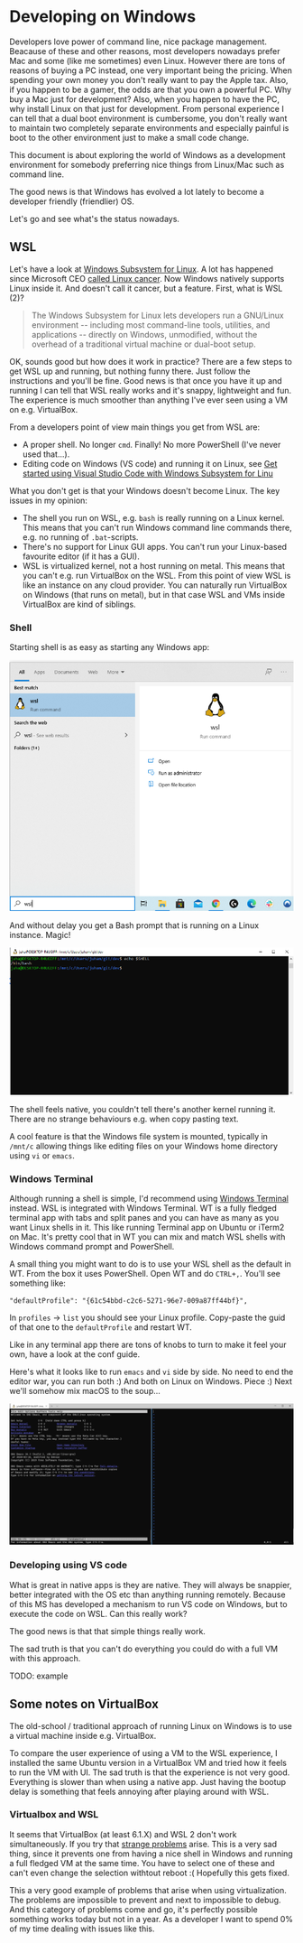 # Developing on Windows

Developers love power of command line, nice package management. Beacause of these and other reasons, most developers nowadays prefer Mac and some (like me sometimes) even Linux. However there are tons of reasons of buying a PC instead, one very important being the pricing. When spending your own money you don't really want to pay the Apple tax. Also, if you happen to be a gamer, the odds are that you own a powerful PC. Why buy a Mac just for development? Also, when you happen to have the PC, why install Linux on that just for development. From personal experience I can tell that a dual boot environment is cumbersome, you don't really want to maintain two completely separate environments and especially painful is boot to the other environment just to make a small code change.

This document is about exploring the world of Windows as a development environment for somebody preferring nice things from Linux/Mac such as command line.

The good news is that Windows has evolved a lot lately to become a developer friendly (friendlier) OS. 

Let's go and see what's the status nowadays.

## WSL

Let's have a look at [Windows Subsystem for Linux](https://docs.microsoft.com/en-us/windows/wsl/). A lot has happened since Microsoft CEO [called Linux cancer](https://www.zdnet.com/article/ballmer-i-may-have-called-linux-a-cancer-but-now-i-love-it/). Now Windows natively supports Linux inside it. And doesn't call it cancer, but a feature. First, what is WSL (2)?

> The Windows Subsystem for Linux lets developers run a GNU/Linux environment -- including most command-line tools, utilities, and applications -- directly on Windows, unmodified, without the overhead of a traditional virtual machine or dual-boot setup.

OK, sounds good but how does it work in practice? There are a few steps to get WSL up and running, but nothing funny there. Just follow the instructions and you'll be fine. Good news is that once you have it up and running I can tell that WSL really works and it's snappy, lightweight and fun. The experience is much smoother than anything I've ever seen using a VM on e.g. VirtualBox.

From a developers point of view main things you get from WSL are:

* A proper shell. No longer `cmd`. Finally! No more PowerShell (I've never used that...).
* Editing code on Windows (VS code) and running it on Linux, see [Get started using Visual Studio Code with Windows Subsystem for Linu](https://docs.microsoft.com/en-us/windows/wsl/tutorials/wsl-vscode)

What you don't get is that your Windows doesn't become Linux. The key issues in my opinion:

* The shell you run on WSL, e.g. `bash` is really running on a Linux kernel. This means that you can't run Windows command line commands there, e.g. no running of `.bat`-scripts.
* There's no support for Linux GUI apps. You can't run your Linux-based favourite editor (if it has a GUI).
* WSL is virtualized kernel, not a host running on metal. This means that you can't e.g. run VirtualBox on the WSL. From this point of view WSL is like an instance on any cloud provider. You can naturally run VirtualBox on Windows (that runs on metal), but in that case WSL and VMs inside VirtualBox are kind of siblings.

### Shell

Starting shell is as easy as starting any Windows app:

![starting wsl](images/wsl.png)

And without delay you get a Bash prompt that is running on a Linux instance. Magic!

![bash on wsl](images/wsl-bash.png)

The shell feels native, you couldn't tell there's another kernel running it. There are no strange behaviours e.g. when copy pasting text.

A cool feature is that the Windows file system is mounted, typically in `/mnt/c` allowing things like editing files on your Windows home directory using `vi` or `emacs`.  

### Windows Terminal

Although running a shell is simple, I'd recommend using [Windows Terminal](https://docs.microsoft.com/en-us/windows/terminal/) instead. WSL is integrated with Windows Terminal. WT is a fully fledged terminal app with tabs and split panes and you can have as many as you want Linux shells in it. This like running Terminal app on Ubuntu or iTerm2 on Mac. It's pretty cool that in WT you can mix and match WSL shells with Windows command prompt and PowerShell.

A small thing you might want to do is to use your WSL shell as the default in WT. From the box it uses PowerShell. Open WT and do `CTRL+,`. You'll see something like:

```
"defaultProfile": "{61c54bbd-c2c6-5271-96e7-009a87ff44bf}",
```

In `profiles` -> `list` you should see your Linux profile. Copy-paste the guid of that one to the `defaultProfile` and restart WT. 

Like in any terminal app there are tons of knobs to turn to make it feel your own, have a look at the conf guide.

Here's what it looks like to run `emacs` and `vi` side by side. No need to end the editor war, you can run both :) And both on Linux on Windows. Piece :) Next we'll somehow mix macOS to the soup... 

![Vi and Emacs](images/wsl-vi-emacs.png)

### Developing using VS code

What is great in native apps is they are native. They will always be snappier, better integrated with the OS etc than anything running remotely. Because of this MS has developed a mechanism to run VS code on Windows, but to execute the code on WSL. Can this really work?

The good news is that that simple things really work. 

The sad truth is that you can't do everything you could do with a full VM with this approach.

TODO: example




## Some notes on VirtualBox

The old-school / traditional approach of running Linux on Windows is to use a virtual machine inside e.g. VirtualBox.

To compare the user experience of using a VM to the WSL experience, I installed the same Ubuntu version in a VirtualBox VM and tried how it feels to run the VM with UI. The sad truth is that the experience is not very good. Everything is slower than when using a native app. Just having the bootup delay is something that feels annoying after playing around with WSL.

### Virtualbox and WSL

It seems that VirtualBox (at least 6.1.X) and WSL 2 don't work simultaneously. If you try that [strange problems](https://askubuntu.com/questions/1239382/error-when-installing-ubuntu-20-04-in-virtualbox) arise. This is a very sad thing, since it prevents one from having a nice shell in Windows and running a full fledged VM at the same time. You have to select one of these and can't even change the selection withtout reboot :(  Hopefully this gets fixed.

This a very good example of problems that arise when using virtualization. The problems are impossible to prevent and next to impossible to debug. And this category of problems come and go, it's perfectly possible something works today but not in a year. As a developer I want to spend 0% of my time dealing with issues like this.



